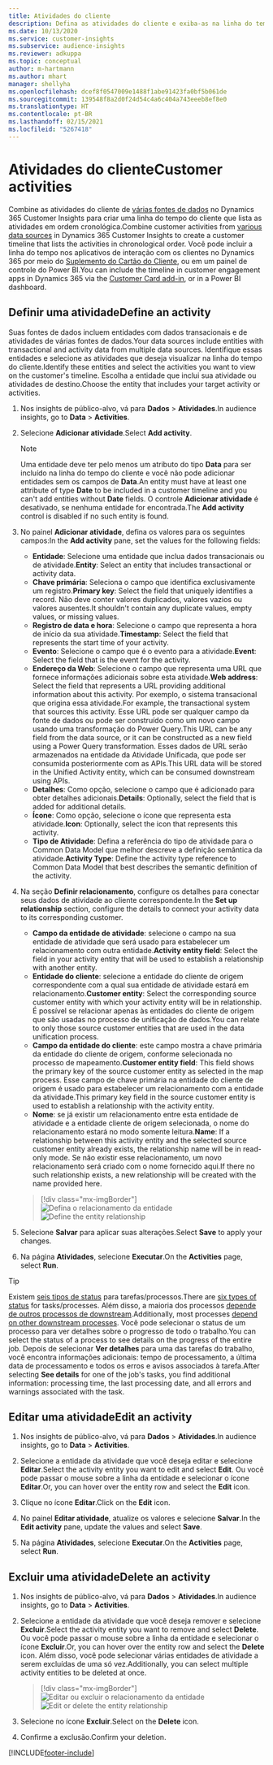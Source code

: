 ```yaml
---
title: Atividades do cliente
description: Defina as atividades do cliente e exiba-as na linha do tempo do cliente.
ms.date: 10/13/2020
ms.service: customer-insights
ms.subservice: audience-insights
ms.reviewer: adkuppa
ms.topic: conceptual
author: m-hartmann
ms.author: mhart
manager: shellyha
ms.openlocfilehash: dcef8f0547009e1488f1abe91423fa0bf5b061de
ms.sourcegitcommit: 139548f8a2d0f24d54c4a6c404a743eeeb8ef8e0
ms.translationtype: HT
ms.contentlocale: pt-BR
ms.lasthandoff: 02/15/2021
ms.locfileid: "5267418"
---
```

# <a name="customer-activities"></a><span data-ttu-id="9a9cc-103">Atividades do cliente</span><span class="sxs-lookup"><span data-stu-id="9a9cc-103">Customer activities</span></span>

<span data-ttu-id="9a9cc-104">Combine as atividades do cliente de [várias fontes de dados](data-sources.md) no Dynamics 365 Customer Insights para criar uma linha do tempo do cliente que lista as atividades em ordem cronológica.</span><span class="sxs-lookup"><span data-stu-id="9a9cc-104">Combine customer activities from [various data sources](data-sources.md) in Dynamics 365 Customer Insights to create a customer timeline that lists the activities in chronological order.</span></span> <span data-ttu-id="9a9cc-105">Você pode incluir a linha do tempo nos aplicativos de interação com os clientes no Dynamics 365 por meio do [Suplemento do Cartão do Cliente](customer-card-add-in.md), ou em um painel de controle do Power BI.</span><span class="sxs-lookup"><span data-stu-id="9a9cc-105">You can include the timeline in customer engagement apps in Dynamics 365 via the [Customer Card add-in](customer-card-add-in.md), or in a Power BI dashboard.</span></span>

## <a name="define-an-activity"></a><span data-ttu-id="9a9cc-106">Definir uma atividade</span><span class="sxs-lookup"><span data-stu-id="9a9cc-106">Define an activity</span></span>

<span data-ttu-id="9a9cc-107">Suas fontes de dados incluem entidades com dados transacionais e de atividades de várias fontes de dados.</span><span class="sxs-lookup"><span data-stu-id="9a9cc-107">Your data sources include entities with transactional and activity data from multiple data sources.</span></span> <span data-ttu-id="9a9cc-108">Identifique essas entidades e selecione as atividades que deseja visualizar na linha do tempo do cliente.</span><span class="sxs-lookup"><span data-stu-id="9a9cc-108">Identify these entities and select the activities you want to view on the customer's timeline.</span></span> <span data-ttu-id="9a9cc-109">Escolha a entidade que inclui sua atividade ou atividades de destino.</span><span class="sxs-lookup"><span data-stu-id="9a9cc-109">Choose the entity that includes your target activity or activities.</span></span>

1. <span data-ttu-id="9a9cc-110">Nos insights de público-alvo, vá para **Dados** > **Atividades**.</span><span class="sxs-lookup"><span data-stu-id="9a9cc-110">In audience insights, go to **Data** > **Activities**.</span></span>

1. <span data-ttu-id="9a9cc-111">Selecione **Adicionar atividade**.</span><span class="sxs-lookup"><span data-stu-id="9a9cc-111">Select **Add activity**.</span></span>

   > [!NOTE]
   > <span data-ttu-id="9a9cc-112">Uma entidade deve ter pelo menos um atributo do tipo **Data** para ser incluído na linha do tempo do cliente e você não pode adicionar entidades sem os campos de **Data**.</span><span class="sxs-lookup"><span data-stu-id="9a9cc-112">An entity must have at least one attribute of type **Date** to be included in a customer timeline and you can't add entities without **Date** fields.</span></span> <span data-ttu-id="9a9cc-113">O controle **Adicionar atividade** é desativado, se nenhuma entidade for encontrada.</span><span class="sxs-lookup"><span data-stu-id="9a9cc-113">The **Add activity** control is disabled if no such entity is found.</span></span>

1. <span data-ttu-id="9a9cc-114">No painel **Adicionar atividade**, defina os valores para os seguintes campos:</span><span class="sxs-lookup"><span data-stu-id="9a9cc-114">In the **Add activity** pane, set the values for the following fields:</span></span>

   - <span data-ttu-id="9a9cc-115">**Entidade**: Selecione uma entidade que inclua dados transacionais ou de atividade.</span><span class="sxs-lookup"><span data-stu-id="9a9cc-115">**Entity**: Select an entity that includes transactional or activity data.</span></span>
   - <span data-ttu-id="9a9cc-116">**Chave primária**: Seleciona o campo que identifica exclusivamente um registro.</span><span class="sxs-lookup"><span data-stu-id="9a9cc-116">**Primary key**: Select the field that uniquely identifies a record.</span></span> <span data-ttu-id="9a9cc-117">Não deve conter valores duplicados, valores vazios ou valores ausentes.</span><span class="sxs-lookup"><span data-stu-id="9a9cc-117">It shouldn't contain any duplicate values, empty values, or missing values.</span></span>
   - <span data-ttu-id="9a9cc-118">**Registro de data e hora**: Selecione o campo que representa a hora de início da sua atividade.</span><span class="sxs-lookup"><span data-stu-id="9a9cc-118">**Timestamp**: Select the field that represents the start time of your activity.</span></span>
   - <span data-ttu-id="9a9cc-119">**Evento**: Selecione o campo que é o evento para a atividade.</span><span class="sxs-lookup"><span data-stu-id="9a9cc-119">**Event**: Select the field that is the event for the activity.</span></span>
   - <span data-ttu-id="9a9cc-120">**Endereço da Web**: Selecione o campo que representa uma URL que fornece informações adicionais sobre esta atividade.</span><span class="sxs-lookup"><span data-stu-id="9a9cc-120">**Web address**: Select the field that represents a URL providing additional information about this activity.</span></span> <span data-ttu-id="9a9cc-121">Por exemplo, o sistema transacional que origina essa atividade.</span><span class="sxs-lookup"><span data-stu-id="9a9cc-121">For example, the transactional system that sources this activity.</span></span> <span data-ttu-id="9a9cc-122">Esse URL pode ser qualquer campo da fonte de dados ou pode ser construído como um novo campo usando uma transformação do Power Query.</span><span class="sxs-lookup"><span data-stu-id="9a9cc-122">This URL can be any field from the data source, or it can be constructed as a new field using a Power Query transformation.</span></span> <span data-ttu-id="9a9cc-123">Esses dados de URL serão armazenados na entidade da Atividade Unificada, que pode ser consumida posteriormente com as APIs.</span><span class="sxs-lookup"><span data-stu-id="9a9cc-123">This URL data will be stored in the Unified Activity entity, which can be consumed downstream using APIs.</span></span>
   - <span data-ttu-id="9a9cc-124">**Detalhes**: Como opção, selecione o campo que é adicionado para obter detalhes adicionais.</span><span class="sxs-lookup"><span data-stu-id="9a9cc-124">**Details**: Optionally, select the field that is added for additional details.</span></span>
   - <span data-ttu-id="9a9cc-125">**Ícone**: Como opção, selecione o ícone que representa esta atividade.</span><span class="sxs-lookup"><span data-stu-id="9a9cc-125">**Icon**: Optionally, select the icon that represents this activity.</span></span>
   - <span data-ttu-id="9a9cc-126">**Tipo de Atividade**: Defina a referência do tipo de atividade para o Common Data Model que melhor descreve a definição semântica da atividade.</span><span class="sxs-lookup"><span data-stu-id="9a9cc-126">**Activity Type**: Define the activity type reference to Common Data Model that best describes the semantic definition of the activity.</span></span>

1. <span data-ttu-id="9a9cc-127">Na seção **Definir relacionamento**, configure os detalhes para conectar seus dados de atividade ao cliente correspondente.</span><span class="sxs-lookup"><span data-stu-id="9a9cc-127">In the **Set up relationship** section, configure the details to connect your activity data to its corresponding customer.</span></span>

    - <span data-ttu-id="9a9cc-128">**Campo da entidade de atividade**: selecione o campo na sua entidade de atividade que será usado para estabelecer um relacionamento com outra entidade.</span><span class="sxs-lookup"><span data-stu-id="9a9cc-128">**Activity entity field**: Select the field in your activity entity that will be used to establish a relationship with another entity.</span></span>
    - <span data-ttu-id="9a9cc-129">**Entidade do cliente**: selecione a entidade do cliente de origem correspondente com a qual sua entidade de atividade estará em relacionamento.</span><span class="sxs-lookup"><span data-stu-id="9a9cc-129">**Customer entity**: Select the corresponding source customer entity with which your activity entity will be in relationship.</span></span> <span data-ttu-id="9a9cc-130">É possível se relacionar apenas às entidades do cliente de origem que são usadas no processo de unificação de dados.</span><span class="sxs-lookup"><span data-stu-id="9a9cc-130">You can relate to only those source customer entities that are used in the data unification process.</span></span>
    - <span data-ttu-id="9a9cc-131">**Campo da entidade do cliente**: este campo mostra a chave primária da entidade do cliente de origem, conforme selecionada no processo de mapeamento.</span><span class="sxs-lookup"><span data-stu-id="9a9cc-131">**Customer entity field**: This field shows the primary key of the source customer entity as selected in the map process.</span></span> <span data-ttu-id="9a9cc-132">Esse campo de chave primária na entidade do cliente de origem é usado para estabelecer um relacionamento com a entidade da atividade.</span><span class="sxs-lookup"><span data-stu-id="9a9cc-132">This primary key field in the source customer entity is used to establish a relationship with the activity entity.</span></span>
    - <span data-ttu-id="9a9cc-133">**Nome**: se já existir um relacionamento entre esta entidade de atividade e a entidade cliente de origem selecionada, o nome do relacionamento estará no modo somente leitura.</span><span class="sxs-lookup"><span data-stu-id="9a9cc-133">**Name**: If a relationship between this activity entity and the selected source customer entity already exists, the relationship name will be in read-only mode.</span></span> <span data-ttu-id="9a9cc-134">Se não existir esse relacionamento, um novo relacionamento será criado com o nome fornecido aqui.</span><span class="sxs-lookup"><span data-stu-id="9a9cc-134">If there no such relationship exists, a new relationship will be created with the name provided here.</span></span>
   
   > [!div class="mx-imgBorder"]
   > <span data-ttu-id="9a9cc-135">![Defina o relacionamento da entidade](media/activities-entities-define.png "Defina o relacionamento da entidade")</span><span class="sxs-lookup"><span data-stu-id="9a9cc-135">![Define the entity relationship](media/activities-entities-define.png "Define the entity relationship")</span></span>

1. <span data-ttu-id="9a9cc-136">Selecione **Salvar** para aplicar suas alterações.</span><span class="sxs-lookup"><span data-stu-id="9a9cc-136">Select **Save** to apply your changes.</span></span>

1. <span data-ttu-id="9a9cc-137">Na página **Atividades**, selecione **Executar**.</span><span class="sxs-lookup"><span data-stu-id="9a9cc-137">On the **Activities** page, select **Run**.</span></span>

> [!TIP]
> <span data-ttu-id="9a9cc-138">Existem [seis tipos de status](system.md#status-types) para tarefas/processos.</span><span class="sxs-lookup"><span data-stu-id="9a9cc-138">There are [six types of status](system.md#status-types) for tasks/processes.</span></span> <span data-ttu-id="9a9cc-139">Além disso, a maioria dos processos [depende de outros processos de downstream](system.md#refresh-policies).</span><span class="sxs-lookup"><span data-stu-id="9a9cc-139">Additionally, most processes [depend on other downstream processes](system.md#refresh-policies).</span></span> <span data-ttu-id="9a9cc-140">Você pode selecionar o status de um processo para ver detalhes sobre o progresso de todo o trabalho.</span><span class="sxs-lookup"><span data-stu-id="9a9cc-140">You can select the status of a process to see details on the progress of the entire job.</span></span> <span data-ttu-id="9a9cc-141">Depois de selecionar **Ver detalhes** para uma das tarefas do trabalho, você encontra informações adicionais: tempo de processamento, a última data de processamento e todos os erros e avisos associados à tarefa.</span><span class="sxs-lookup"><span data-stu-id="9a9cc-141">After selecting **See details** for one of the job's tasks, you find additional information: processing time, the last processing date, and all errors and warnings associated with the task.</span></span>

## <a name="edit-an-activity"></a><span data-ttu-id="9a9cc-142">Editar uma atividade</span><span class="sxs-lookup"><span data-stu-id="9a9cc-142">Edit an activity</span></span>

1. <span data-ttu-id="9a9cc-143">Nos insights de público-alvo, vá para **Dados** > **Atividades**.</span><span class="sxs-lookup"><span data-stu-id="9a9cc-143">In audience insights, go to **Data** > **Activities**.</span></span>

2. <span data-ttu-id="9a9cc-144">Selecione a entidade da atividade que você deseja editar e selecione **Editar**.</span><span class="sxs-lookup"><span data-stu-id="9a9cc-144">Select the activity entity you want to edit and select **Edit**.</span></span> <span data-ttu-id="9a9cc-145">Ou você pode passar o mouse sobre a linha da entidade e selecionar o ícone **Editar**.</span><span class="sxs-lookup"><span data-stu-id="9a9cc-145">Or, you can hover over the entity row and select the **Edit** icon.</span></span>

3. <span data-ttu-id="9a9cc-146">Clique no ícone **Editar**.</span><span class="sxs-lookup"><span data-stu-id="9a9cc-146">Click on the **Edit** icon.</span></span>

4. <span data-ttu-id="9a9cc-147">No painel **Editar atividade**, atualize os valores e selecione **Salvar**.</span><span class="sxs-lookup"><span data-stu-id="9a9cc-147">In the **Edit activity** pane, update the values and select **Save**.</span></span>

5. <span data-ttu-id="9a9cc-148">Na página **Atividades**, selecione **Executar**.</span><span class="sxs-lookup"><span data-stu-id="9a9cc-148">On the **Activities** page, select **Run**.</span></span>

## <a name="delete-an-activity"></a><span data-ttu-id="9a9cc-149">Excluir uma atividade</span><span class="sxs-lookup"><span data-stu-id="9a9cc-149">Delete an activity</span></span>

1. <span data-ttu-id="9a9cc-150">Nos insights de público-alvo, vá para **Dados** > **Atividades**.</span><span class="sxs-lookup"><span data-stu-id="9a9cc-150">In audience insights, go to **Data** > **Activities**.</span></span>

2. <span data-ttu-id="9a9cc-151">Selecione a entidade da atividade que você deseja remover e selecione **Excluir**.</span><span class="sxs-lookup"><span data-stu-id="9a9cc-151">Select the activity entity you want to remove and select **Delete**.</span></span> <span data-ttu-id="9a9cc-152">Ou você pode passar o mouse sobre a linha da entidade e selecionar o ícone **Excluir**.</span><span class="sxs-lookup"><span data-stu-id="9a9cc-152">Or, you can hover over the entity row and select the **Delete** icon.</span></span> <span data-ttu-id="9a9cc-153">Além disso, você pode selecionar várias entidades de atividade a serem excluídas de uma só vez.</span><span class="sxs-lookup"><span data-stu-id="9a9cc-153">Additionally, you can select multiple activity entities to be deleted at once.</span></span>
   > [!div class="mx-imgBorder"]
   > <span data-ttu-id="9a9cc-154">![Editar ou excluir o relacionamento da entidade](media/activities-entities-edit-delete.png "Editar ou excluir o relacionamento da entidade")</span><span class="sxs-lookup"><span data-stu-id="9a9cc-154">![Edit or delete the entity relationship](media/activities-entities-edit-delete.png "Edit or delete the entity relationship")</span></span>

3. <span data-ttu-id="9a9cc-155">Selecione no ícone **Excluir**.</span><span class="sxs-lookup"><span data-stu-id="9a9cc-155">Select on the **Delete** icon.</span></span>

4. <span data-ttu-id="9a9cc-156">Confirme a exclusão.</span><span class="sxs-lookup"><span data-stu-id="9a9cc-156">Confirm your deletion.</span></span>


[!INCLUDE[footer-include](../includes/footer-banner.md)]